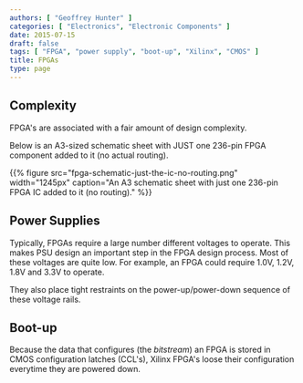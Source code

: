 ```yaml
---
authors: [ "Geoffrey Hunter" ]
categories: [ "Electronics", "Electronic Components" ]
date: 2015-07-15
draft: false
tags: [ "FPGA", "power supply", "boot-up", "Xilinx", "CMOS" ]
title: FPGAs
type: page
---
```


## Complexity

FPGA's are associated with a fair amount of design complexity.

Below is an A3-sized schematic sheet with JUST one 236-pin FPGA component added to it (no actual routing).

{{% figure src="fpga-schematic-just-the-ic-no-routing.png" width="1245px" caption="An A3 schematic sheet with just one 236-pin FPGA IC added to it (no routing)."  %}}

## Power Supplies

Typically, FPGAs require a large number different voltages to operate. This makes PSU design an important step in the FPGA design process. Most of these voltages are quite low. For example, an FPGA could require 1.0V, 1.2V, 1.8V and 3.3V to operate.

They also place tight restraints on the power-up/power-down sequence of these voltage rails.

## Boot-up

Because the data that configures (the _bitstream_) an FPGA is stored in CMOS configuration latches (CCL's), Xilinx FPGA's loose their configuration everytime they are powered down.

